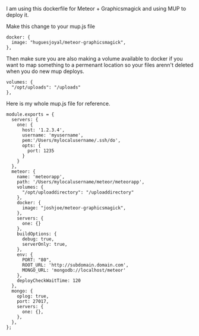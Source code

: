 I am using this dockerfile for Meteor + Graphicsmagick and using MUP to deploy it.

Make this change to your mup.js file


    docker: {
      image: "huguesjoyal/meteor-graphicsmagick",
    },

Then make sure you are also making a volume available to docker if you want to map something to a permenant location so your files arenn't deleted when you do new mup deploys.


    volumes: {
      "/opt/uploads": "/uploads"
    },

Here is my whole mup.js file for reference.

```
module.exports = {
  servers: {
    one: {
      host: '1.2.3.4',
      username: 'myusername',
      pem:'/Users/mylocalusername/.ssh/do',
      opts: {
        port: 1235
      }
    }
  },
  meteor: {
    name: 'meteorapp',
    path: '/Users/mylocalusername/meteor/meteorapp',
    volumes: {
      "/opt/uploaddirectory": "/uploaddirectory"
    },
    docker: {
      image: "joshjoe/meteor-graphicsmagick",
    },
    servers: {
      one: {}
    },
    buildOptions: {
      debug: true,
      serverOnly: true,
    },
    env: {
      PORT: "80",
      ROOT_URL: 'http://subdomain.domain.com',
      MONGO_URL: 'mongodb://localhost/meteor'
    },
    deployCheckWaitTime: 120
  },
  mongo: {
    oplog: true,
    port: 27017,
    servers: {
      one: {},
    },
  },
};
```
